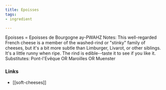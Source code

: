 ```yaml
---
title: Epoisses
tags:
- ingredient

---
```

Epoisses = Epoisses de Bourgogne ay-PWAHZ Notes: This well-regarded French cheese is a member of the washed-rind or "stinky" family of cheeses, but it's a bit more subtle than Limburger, Livarot, or other siblings. It's a little runny when ripe. The rind is edible--taste it to see if you like it. Substitutes: Pont-l'Evêque OR Maroilles OR Muenster

### Links

* [[soft-cheeses]]
